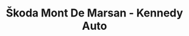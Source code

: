 ---
title: "Škoda Mont De Marsan - Kennedy Auto"
url: /saint-pierre-du-mont/skoda-mont-de-marsan-kennedy-auto/
shop: voiture
---